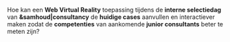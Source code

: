 <!-- .slide: data-background="#009EE0"> -->
<!-- .slide: data-background-image="css/theme/images/bg-intro.jpg"> -->
<!-- .slide: data-background-size="cover"> -->

Hoe kan een **Web Virtual Reality** toepassing tijdens de **interne selectiedag** van **&samhoud|consultancy** de **huidige cases** aanvullen en interactiever maken zodat de **competenties** van aankomende **junior consultants** beter te meten zijn?
